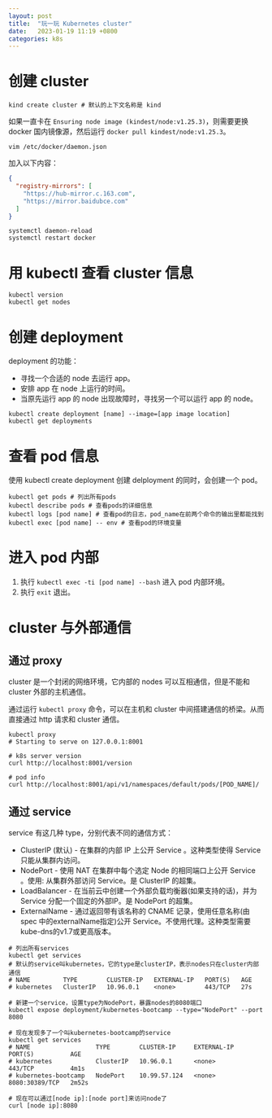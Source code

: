```yaml
---
layout: post
title:  "玩一玩 Kubernetes cluster"
date:   2023-01-19 11:19 +0800
categories: k8s
---
```


# 创建 cluster

```shell
kind create cluster # 默认的上下文名称是 kind
```

如果一直卡在 `Ensuring node image (kindest/node:v1.25.3)`，则需要更换 docker 国内镜像源，然后运行 `docker pull kindest/node:v1.25.3`。

```shell
vim /etc/docker/daemon.json
```

加入以下内容：

```json
{
  "registry-mirrors": [
    "https://hub-mirror.c.163.com",
    "https://mirror.baidubce.com"  
  ]
}
```

```shell
systemctl daemon-reload
systemctl restart docker
```

# 用 kubectl 查看 cluster 信息

```shell
kubectl version
kubectl get nodes
```

# 创建 deployment

deployment 的功能：
* 寻找一个合适的 node 去运行 app。
* 安排 app 在 node 上运行的时间。
* 当原先运行 app 的 node 出现故障时，寻找另一个可以运行 app 的 node。

```shell
kubectl create deployment [name] --image=[app image location]
kubectl get deployments
```

# 查看 pod 信息

使用 kubectl create deployment 创建 delployment 的同时，会创建一个 pod。

```shell
kubectl get pods # 列出所有pods
kubectl describe pods # 查看pods的详细信息
kubectl logs [pod name] # 查看pod的日志，pod_name在前两个命令的输出里都能找到
kubectl exec [pod name] -- env # 查看pod的环境变量
```

# 进入 pod 内部

1. 执行 `kubectl exec -ti [pod name] --bash` 进入 pod 内部环境。
2. 执行 `exit` 退出。

# cluster 与外部通信

## 通过 proxy

cluster 是一个封闭的网络环境，它内部的 nodes 可以互相通信，但是不能和 cluster 外部的主机通信。

通过运行 `kubectl proxy` 命令，可以在主机和 cluster 中间搭建通信的桥梁。从而直接通过 http 请求和 cluster 通信。

```shell
kubectl proxy
# Starting to serve on 127.0.0.1:8001
```

```shell
# k8s server version
curl http://localhost:8001/version

# pod info
curl http://localhost:8001/api/v1/namespaces/default/pods/[POD_NAME]/
```

## 通过 service

service 有这几种 type，分别代表不同的通信方式：
* ClusterIP (默认) - 在集群的内部 IP 上公开 Service 。这种类型使得 Service 只能从集群内访问。
* NodePort - 使用 NAT 在集群中每个选定 Node 的相同端口上公开 Service 。使用<NodeIP>:<NodePort> 从集群外部访问 Service。是 ClusterIP 的超集。
* LoadBalancer - 在当前云中创建一个外部负载均衡器(如果支持的话)，并为 Service 分配一个固定的外部IP。是 NodePort 的超集。
* ExternalName - 通过返回带有该名称的 CNAME 记录，使用任意名称(由 spec 中的externalName指定)公开 Service。不使用代理。这种类型需要kube-dns的v1.7或更高版本。

```shell
# 列出所有services
kubectl get services
# 默认的service叫kubernetes，它的type是clusterIP，表示nodes只在cluster内部通信
# NAME         TYPE        CLUSTER-IP   EXTERNAL-IP   PORT(S)   AGE
# kubernetes   ClusterIP   10.96.0.1    <none>        443/TCP   27s

# 新建一个service，设置type为NodePort，暴露nodes的8080端口
kubectl expose deployment/kubernetes-bootcamp --type="NodePort" --port 8080

# 现在发现多了一个叫kubernetes-bootcamp的service
kubectl get services
# NAME                  TYPE        CLUSTER-IP     EXTERNAL-IP   PORT(S)          AGE
# kubernetes            ClusterIP   10.96.0.1      <none>        443/TCP          4m1s
# kubernetes-bootcamp   NodePort    10.99.57.124   <none>        8080:30389/TCP   2m52s

# 现在可以通过[node ip]:[node port]来访问node了
curl [node ip]:8080
```